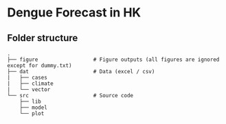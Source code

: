 # Dengue Forecast in HK

## Folder structure
```
.
├── figure                  # Figure outputs (all figures are ignored except for dummy.txt)
├── dat                     # Data (excel / csv)
|   ├── cases
|   ├── climate
|   └── vector
└── src                     # Source code
    ├── lib
    ├── model
    └── plot
```
